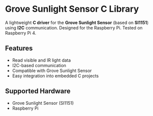 # Grove Sunlight Sensor C Library

A lightweight **C driver** for the **Grove Sunlight Sensor** (based on **SI1151**) using **I2C** communication. Designed for the Raspberry Pi. Tested on Raspberry Pi 4.

## Features

- Read visible and IR light data
- I2C-based communication
- Compatible with Grove Sunlight Sensor
- Easy integration into embedded C projects

## Supported Hardware

- Grove Sunlight Sensor (SI1151)
- Raspberry Pi
